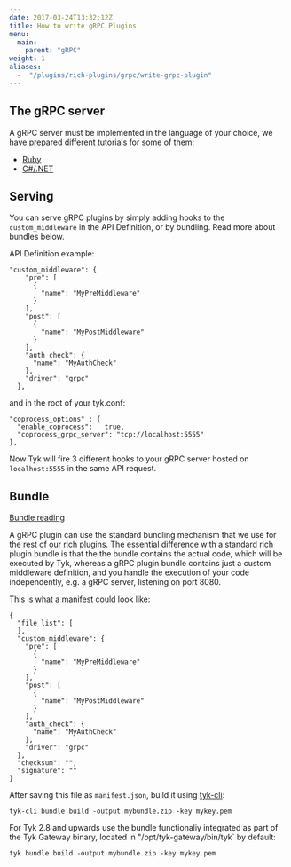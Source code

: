 ```yaml
---
date: 2017-03-24T13:32:12Z
title: How to write gRPC Plugins
menu:
  main:
    parent: "gRPC"
weight: 1 
aliases: 
  -  "/plugins/rich-plugins/grpc/write-grpc-plugin"
---
```


## <a name="server"></a> The gRPC server

A gRPC server must be implemented in the language of your choice, we have prepared different tutorials for some of them:

*   [Ruby](https://github.com/TykTechnologies/tyk-plugin-demo-ruby)
*   [C#/.NET](https://github.com/TykTechnologies/tyk-plugin-demo-dotnet)

## Serving
You can serve gRPC plugins by simply adding hooks to the `custom_middleware` in the API Definition, or by bundling.  Read more about bundles below.

API Definition example:
```{.copyWrapper}
"custom_middleware": {
    "pre": [
      {
        "name": "MyPreMiddleware"
      }
    ],
    "post": [
      {
        "name": "MyPostMiddleware"
      }
    ],
    "auth_check": {
      "name": "MyAuthCheck"
    },
    "driver": "grpc"
  },
  ```

  and in the root of your tyk.conf:
  ```
  "coprocess_options" : {
    "enable_coprocess":   true,
    "coprocess_grpc_server": "tcp://localhost:5555"
  },
  ```

  Now Tyk will fire 3 different hooks to your gRPC server hosted on `localhost:5555` in the same API request.

## <a name="bundle"></a> Bundle

[Bundle reading](/docs/plugins/how-to-serve/plugin-bundles/)

A gRPC plugin can use the standard bundling mechanism that we use for the rest of our rich plugins. The essential difference with a standard rich plugin bundle is that the the bundle contains the actual code, which will be executed by Tyk, whereas a gRPC plugin bundle contains just a custom middleware definition, and you handle the execution of your code independently, e.g. a gRPC server, listening on port 8080.

This is what a manifest could look like:

```{.copyWrapper}
{
  "file_list": [
  ],
  "custom_middleware": {
    "pre": [
      {
        "name": "MyPreMiddleware"
      }
    ],
    "post": [
      {
        "name": "MyPostMiddleware"
      }
    ],
    "auth_check": {
      "name": "MyAuthCheck"
    },
    "driver": "grpc"
  },
  "checksum": "",
  "signature": ""
}
```

After saving this file as `manifest.json`, build it using [tyk-cli](https://github.com/TykTechnologies/tyk-cli):

```{.copyWrapper}
tyk-cli bundle build -output mybundle.zip -key mykey.pem
```

For Tyk 2.8 and upwards use the bundle functionaliy integrated as part of the Tyk Gateway binary, located in "/opt/tyk-gateway/bin/tyk` by default:
```{.copyWrapper}
tyk bundle build -output mybundle.zip -key mykey.pem
```